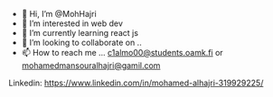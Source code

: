 - 👋 Hi, I’m @MohHajri
- 👀 I’m interested in web dev
- 🌱 I’m currently learning react js
- 💞️ I’m looking to collaborate on ..
- 📫 How to reach me ...
c1almo00@students.oamk.fi or mohamedmansouralhajri@gamil.com

Linkedin: 
https://www.linkedin.com/in/mohamed-alhajri-319929225/
<!---
MohHajri/MohHajri is a ✨ special ✨ repository because its `README.md` (this file) appears on your GitHub profile.
You can click the Preview link to take a look at your changes.
--->
